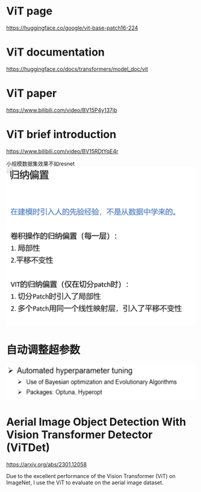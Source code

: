# ViT page
https://huggingface.co/google/vit-base-patch16-224 
# ViT documentation
https://huggingface.co/docs/transformers/model_doc/vit
# ViT paper
https://www.bilibili.com/video/BV15P4y137jb
# ViT brief introduction
https://www.bilibili.com/video/BV15RDtYqE4r 

小规模数据集效果不如resnet
![img.png](img.png)

# 自动调整超参数
![img_1.png](img_1.png)

# Aerial Image Object Detection With Vision Transformer Detector (ViTDet)
https://arxiv.org/abs/2301.12058

Due to the excellent performance of the Vision Transformer (ViT) on ImageNet, I use the ViT to evaluate on the aerial image dataset.